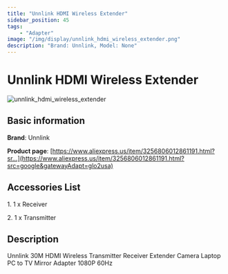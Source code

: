 ```yaml
---
title: "Unnlink HDMI Wireless Extender"
sidebar_position: 45
tags:
    - "Adapter"
image: "/img/display/unnlink_hdmi_wireless_extender.png"
description: "Brand: Unnlink, Model: None"
---
```

# Unnlink HDMI Wireless Extender

![unnlink_hdmi_wireless_extender](/img/display/unnlink_hdmi_wireless_extender.png)

## Basic information

**Brand**: Unnlink

**Product page**: [https://www.aliexpress.us/item/3256806012861191.html?sr...](https://www.aliexpress.us/item/3256806012861191.html?src=google&gatewayAdapt=glo2usa)

## Accessories List

1\. 1 x Receiver

2\. 1 x Transmitter

## Description

Unnlink 30M HDMI Wireless Transmitter Receiver Extender Camera Laptop PC to TV Mirror Adapter 1080P 60Hz

